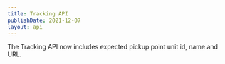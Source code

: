 ```yaml
---
title: Tracking API
publishDate: 2021-12-07
layout: api
---
```


The Tracking API now includes expected pickup point unit id, name and URL.
